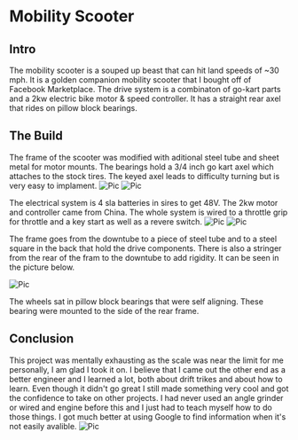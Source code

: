 # Mobility Scooter
## Intro
The mobility scooter is a souped up beast that can hit land speeds of ~30 mph. It is a golden companion mobility scooter that I bought off of Facebook Marketplace.  The drive system is a combinaton of go-kart parts and a 2kw electric bike motor & speed controller. It has a straight rear axel that rides on pillow block bearings. 


## The Build
The frame of the scooter was modified with aditional steel tube and sheet metal for motor mounts. The bearings hold a 3/4 inch go kart axel which attaches to the stock tires. The keyed axel leads to difficulty turning but is very easy to implament. 
![Pic](https://media.discordapp.net/attachments/871958447074197535/890428806899335198/IMG_0069.jpg?width=900&height=675)
![Pic](https://media.discordapp.net/attachments/871958447074197535/890428806685421638/IMG_0122.jpg?width=900&height=675)


The electrical system is 4 sla batteries in sires to get 48V. The 2kw motor and controller came from China. The whole system is wired to a throttle grip for throttle and a key start as well as a revere switch. 
![Pic](https://media.discordapp.net/attachments/871958447074197535/890428806756716624/IMG_0219.jpg?width=900&height=675)
![Pic](https://media.discordapp.net/attachments/871958447074197535/890428806614110228/IMG_0180.jpg?width=506&height=675)

The frame goes from the downtube to a piece of steel tube and to a steel square in the back that hold the drive components. There is also a stringer from the rear of the fram to the downtube to add rigidity. It can be seen in the picture below. 

![Pic](https://media.discordapp.net/attachments/742868329336930305/855583359655870504/unknown.png?width=800&height=674)

The wheels sat in pillow block bearings that were self aligning. These bearing were mounted to the side of the rear frame. 
## Conclusion
This project was mentally exhausting as the scale was near the limit for me personally, I am glad I took it on. I believe that I came out the other end as a better engineer and I learned a lot, both about drift trikes and about how to learn. Even though it didn't go great I still made something very cool and got the confidence to take on other projects. I had never used an angle grinder or wired and engine before this and I just had to teach myself how to do those things. I got much better at using Google to find information when it's not easily avalible. 
![Pic](https://github.com/vwellmo57/Stuff_Ive_made/blob/main/Drift%20Trike/Images/IMG_20200719_140138746.jpg)

